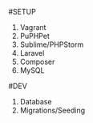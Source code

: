 #SETUP

1. Vagrant
2. PuPHPet
3. Sublime/PHPStorm
4. Laravel
5. Composer
6. MySQL

#DEV

1. Database
2. Migrations/Seeding